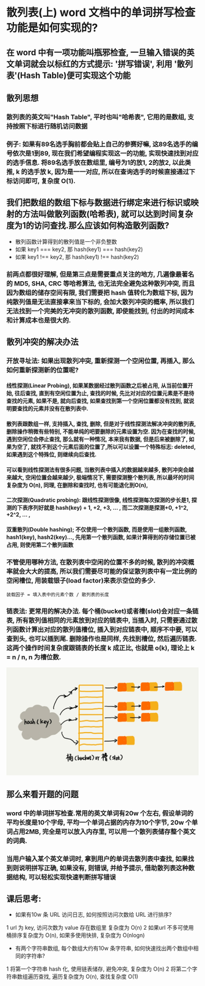 # 散列表(上) word 文档中的单词拼写检查功能是如何实现的?

## 在 word 中有一项功能叫瓶邪检查, 一旦输入错误的英文单词就会以标红的方式提示: '拼写错误', 利用 '散列表'(Hash Table)便可实现这个功能

## 散列思想

### 散列表的英文叫"Hash Table", 平时也叫"哈希表", 它用的是数组, 支持按照下标进行随机访问数据

### 例子: 如果有89名选手胸前都会贴上自己的参赛好嘛, 这89名选手的编号依次是1到89, 现在我们希望编程实现这一的功能, 实现快速找到对应的选手信息. 将89名选手放在数组里, 编号为1的放1, 2的放2, 以此类推, k 的选手放 k, 因为是一一对应, 所以在查询选手的时候直接通过下标访问即可, 复杂度 O(1). 

## 我们把数组的数组下标与数据进行绑定来进行标识或映射的方法叫做散列函数(哈希表), 就可以达到时间复杂度为1的访问查找.那么应该如何构造散列函数?

- 散列函数计算得到的散列值是一个非负整数
- 如果 key1 === key2, 那 hash(key1) === hash(key2)
- 如果 key1 !== key2, 那 hash(key1) !== hash(key2)

### 前两点都很好理解, 但是第三点是需要重点关注的地方, 几遍像最著名的 MD5, SHA, CRC 等哈希算法, 也无法完全避免这种散列冲突, 而且因为数组的储存空间有限, 我们需要把 hash 值转化为数组下标, 因为纯散列值是无法直接拿来当下标的, 会加大散列冲突的概率, 所以我们无法找到一个完美的无冲突的散列函数, 即使能找到, 付出的时间成本和计算成本也是很大的.

## 散列冲突的解决办法
### 开放寻址法: 如果出现散列冲突, 重新探测一个空闲位置, 再插入, 那么如何重新探测新的位置呢? 
#### 线性探测(Linear Probing), 如果某数据经过散列函数之后被占用, 从当前位置开始, 往后查找, 直到有空闲位置为止, 查找的时候, 先比对对应的位置元素是不是待查找的元素, 如果不是, 就向后查找, 如果查找到第一个空闲位置都没有找到, 就说明要查找的元素并没有在散列表中.

#### 散列表跟数组一样, 支持插入, 查找, 删除, 但是对于线性探测法解决冲突的散列表, 删除操作稍微有些特别, 不能单纯的吧要删除的元素设置为空. 因为在查找的时候, 遇到空闲位会停止查找, 那么就有一种情况, 本来我有数据, 但是后来被删除了, 如果为空了, 就找不到这个元素后面的位置了,所以可以设置一个特殊标志: deleted, 如果遇到这个特殊位, 则继续向后查找.
#### 可以看到线性探测法有很多问题, 当散列表中插入的数据越来越多, 散列冲突会越来越大, 空闲位置会越来越少, 极端情况下, 需要探测整个散列表, 所以最坏的时间复杂度为 O(n), 同理, 在删除和查找时, 也有可能退化到O(n), 

#### 二次探测(Quadratic probing): 跟线性探测很像, 线性探测每次探测的步长是1, 探测的下表序列好就是 hash(key) + 1, +2, +3, ... , 而二次探测是探测+0, +1^2, +2^2, ... , 
#### 双重散列(Double hashing); 不仅使用一个散列函数, 而是使用一组散列函数, hash1(key), hash2(key)..., 先用第一个散列函数, 如果计算得到的存储位置已被占用, 则使用第二个散列函数

### 不管使用哪种方法, 在散列表中空闲的位置不多的时候, 散列的冲突概率就会大大的提高, 所以我们需要尽可能的保证散列表中有一定比例的空闲槽位, 用装载银子(load factor)来表示空位的多少.

`装载因子 = 填入表中的元素个数 / 散列表的长度`

### 链表法: 更常用的解决办法. 每个桶(bucket)或者槽(slot)会对应一条链表, 所有散列值相同的元素放到对应的链表中, 当插入时, 只需要通过散列函数计算出对应的散列值槽位, 插入到对应链表中, 顺序不中要, 可以查到头, 也可以插到尾. 删除操作也是同样, 先找到槽位, 然后遍历链表. 这两个操作时间复杂度跟链表的长度 k 成正比, 也就是 o(k), 理论上 k = n / n, n 为槽位数.
![](./img/hash_linklist.jpg)

## 那么来看开题的问题
### word 中的单词拼写检查.常用的英文单词有20w 个左右, 假设单词的平均长度是10个字母, 平均一个单词占据的内存为10个字节, 20w 个单词占用2MB, 完全是可以放入内存里, 可以用一个散列表储存整个英文的词典.

### 当用户输入某个英文单词时, 拿到用户的单词去散列表中查找, 如果找到则说明拼写正确, 如果没有, 则错误, 并给予提示, 借助散列表这种数据结构, 可以轻松实现快速判断拼写错误

## 课后思考: 
- 如果有10w 条 URL 访问日志, 如何按照访问次数给 URL 进行排序?

1 url 为 key, 访问次数为 value 存在数组里 复杂度为 O(n)
2 如果url 不多可使用桶排序复杂度为 O(n), 如果多使用快排, 复杂度为 O(nlogn)

- 有两个字符串数组, 每个数组大约有10w 条字符串, 如何快速找出两个数组中相同的字符串?

1 将第一个字符串 hash 化, 使用链表储存, 避免冲突, 复杂度为 O(n)
2 将第二个字符串数组遍历查找, 遍历复杂度为 O(n), 查找复杂度 O(1)
